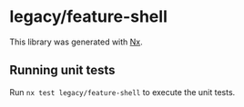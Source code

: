 # legacy/feature-shell

This library was generated with [Nx](https://nx.dev).

## Running unit tests

Run `nx test legacy/feature-shell` to execute the unit tests.
